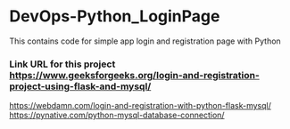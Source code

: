 # DevOps-Python_LoginPage
This contains code for simple app login and registration page with Python

### Link URL for this project https://www.geeksforgeeks.org/login-and-registration-project-using-flask-and-mysql/
https://webdamn.com/login-and-registration-with-python-flask-mysql/
https://pynative.com/python-mysql-database-connection/

